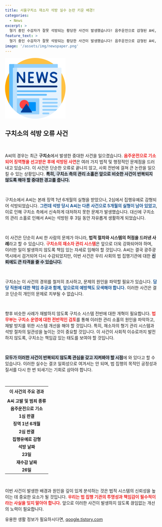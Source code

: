 ```yaml
---
title: 서울구치소 재소자 석방 실수 논란 키운 배경!
categories:
  - News
excerpt: >
  형기 중인 수감자가 잘못 석방되는 황당한 사건이 발생했습니다! 음주운전으로 감형된 A씨, 이미 다른 형기가 남아 있었는데... 3일 만에 검거된 이 끔찍한 실수의 전말이 궁금하시다면 클릭하세요!
feature_text: >
  형기 중인 수감자가 잘못 석방되는 황당한 사건이 발생했습니다! 음주운전으로 감형된 A씨, 이미 다른 형기가 남아 있었는데... 3일 만에 검거된 이 끔찍한 실수의 전말이 궁금하시다면 클릭하세요!
image: '/assets/img/newspaper.png'
---
```


<p><img src="/assets/img/newspaper.png" alt="kimp 속보" /></p>

<h2 data-ke-size="size26">구치소의 석방 오류 사건</h2>

<p data-ke-size="size16">&nbsp;</p>

<p>A씨의 경우는 최근 <strong>구치소</strong>에서 발생한 중대한 사건을 일으켰습니다. <b><span style="color: #ee2323;">음주운전으로 기소되어 징역형을 선고받은 후에 석방된 사연</span></b>은 여러 가지 법적 및 행정적인 문제점을 드러내고 있습니다. 이 사건은 단순한 오류로 끝나지 않고, 사회 전반에 걸쳐 큰 논란을 일으킬 수 있는 상황입니다. <b><span style="background-color: #21538527;">특히, 구치소 측의 관리 소홀은 앞으로 비슷한 사건이 반복되지 않도록 해야 할 중대한 경고를 줍니다.</span></b></p>

<p data-ke-size="size16">&nbsp;</p>

<p>구치소에서 A씨는 본래 징역 1년 6개월의 실형을 받았으나, 2심에서 집행유예로 감형되어 석방되었습니다. <b><span style="color: #1a5490;">그런데 석방 당시 A씨는 다른 사건으로 5개월의 실형이 남아 있었고</span></b>, 이로 인해 구치소 측에서 신속하게 대처하지 못한 문제가 발생했습니다. 대신에 구치소의 관리 소홀로 인해서 A씨는 석방된 후 3일 동안 자유롭게 생활하게 되었습니다. </p>

<p data-ke-size="size16">&nbsp;</p>

<p>이 사건은 단순히 A씨 한 사람의 문제가 아니라, <strong>법적 절차와 시스템의 허점을 드러낸 사례</strong>라고 할 수 있습니다. <b><span style="color: #ee2323;">구치소의 재소자 관리 시스템</span></b>은 앞으로 더욱 강화되어야 하며, 이러한 일이 발생하지 않도록 책임 있는 자세로 임해야 할 것입니다. A씨는 결국 광주광역시에서 검거되어 다시 수감되었지만, 이번 사건은 우리 사회의 법 집행기관에 대한 <b><span style="background-color: #21538527;">신뢰에도 큰 타격을 줄 수 있습니다.</span></b> </p>

<p data-ke-size="size16">&nbsp;</p>

<p>구치소는 이 사건의 경위를 철저히 조사하고, 문제의 원인을 파악할 필요가 있습니다. <b><span style="color: #1a5490;">담당 직원에 대한 책임 추궁과 함께, 앞으로의 예방책도 모색해야 합니다.</span></b> 이러한 사건은 결코 단순히 개인의 문제로 치부될 수 없습니다. </p>

<p data-ke-size="size16">&nbsp;</p>

<p>향후 비슷한 사례가 재발하지 않도록 구치소 시스템 전반에 대한 개혁이 필요합니다. <b><span style="color: #ee2323;">법무부는 구치소 운영에 대한 전반적인 검토</span></b>를 통해 이러한 관리 소홀의 원인을 파악하고, 재발 방지를 위한 시스템 개선을 해야 할 것입니다. 특히, 재소자의 형기 관리 시스템과 석방 절차의 일관성을 높이는 것이 중요할 것입니다. 이 사건이 사회적 이슈로까지 발전하지 않도록, 구치소는 책임감 있는 태도를 보여야 할 것입니다. </p>

<p data-ke-size="size16">&nbsp;</p>

<p><b><span style="background-color: #21538527;">모두가 이러한 사건이 반복되지 않도록 관심을 갖고 지켜봐야 할 시점</span></b>에 와 있다고 할 수 있습니다. 이러한 실수는 결코 일회성으로 여겨서는 안 되며, 법 집행의 목적인 공정성과 질서를 다시 한 번 되새기는 기회로 삼아야 합니다. </p>

<p data-ke-size="size16">&nbsp;</p>

<table style="width: 100%; border-collapse: collapse;"> 
<tr> 
<td style="text-align: center; height: 30px;"><b>이 사건의 주요 경과</b></td> 
</tr> 
<tr> 
<td style="text-align: center; height: 17px;"><b>A씨 고발 및 범죄 종류</b></td> 
</tr> 
<tr> 
<td style="text-align: center; height: 17px;"><b>음주운전으로 기소</b></td> 
</tr> 
<tr> 
<td style="text-align: center; height: 17px;"><b>1심 판결</b></td> 
</tr> 
<tr> 
<td style="text-align: center; height: 17px;"><b>징역 1년 6개월</b></td> 
</tr> 
<tr> 
<td style="text-align: center; height: 17px;"><b>2심 판결</b></td> 
</tr> 
<tr> 
<td style="text-align: center; height: 17px;"><b>집행유예로 감형</b></td> 
</tr> 
<tr> 
<td style="text-align: center; height: 17px;"><b>석방 날짜</b></td> 
</tr> 
<tr> 
<td style="text-align: center; height: 17px;"><b>23일</b></td> 
</tr> 
<tr> 
<td style="text-align: center; height: 17px;"><b>재수감 날짜</b></td> 
</tr> 
<tr> 
<td style="text-align: center; height: 17px;"><b>26일</b></td> 
</tr> 
</table>

<p data-ke-size="size16">&nbsp;</p>

<p>이번 사건이 발생한 배경과 원인을 깊이 있게 분석하는 것은 법적 시스템의 신뢰성을 높이는 데 중요한 요소가 될 것입니다. <b><span style="color: #ee2323;">우리는 법 집행 기관의 투명성과 책임감이 필수적이라는 사실을 잊지 말아야 합니다.</span></b> 앞으로 이러한 사건이 발생하지 않도록 끊임없는 개선의 노력이 필요합니다.</p>
유용한 생활 정보가 필요하시다면, <a href="https://qoogle.tistory.com" rel="dofollow">qoogle.tistory.com</a>


